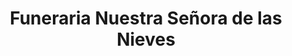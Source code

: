 ---
title: "Funeraria Nuestra Señora de las Nieves"
url: /velez/funeraria-nuestra-senora-de-las-nieves/
shop: Bestattungen
---